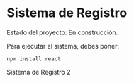 <h1> Sistema de Registro </h1>

 Estado del proyecto: En construcción.

 Para ejecutar el sistema, debes poner:

```npm install react```
 
 Sistema de Registro 2 
